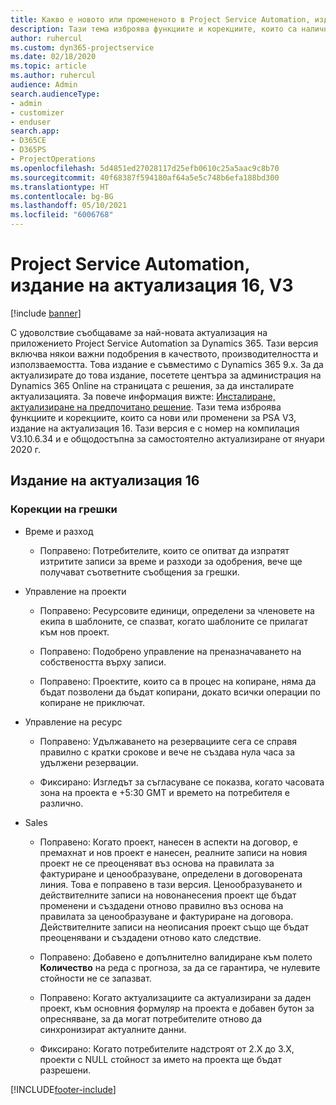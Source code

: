 ```yaml
---
title: Какво е новото или промененото в Project Service Automation, издание на актуализация 16, V3
description: Тази тема изброява функциите и корекциите, които са налични в Project Service Automation V3, издание на актуализация 16, V3.
author: ruhercul
ms.custom: dyn365-projectservice
ms.date: 02/18/2020
ms.topic: article
ms.author: ruhercul
audience: Admin
search.audienceType:
- admin
- customizer
- enduser
search.app:
- D365CE
- D365PS
- ProjectOperations
ms.openlocfilehash: 5d4851ed27028117d25efb0610c25a5aac9c8b70
ms.sourcegitcommit: 40f68387f594180af64a5e5c748b6efa188bd300
ms.translationtype: HT
ms.contentlocale: bg-BG
ms.lasthandoff: 05/10/2021
ms.locfileid: "6006768"
---
```

# <a name="project-service-automation-update-release-16-v3"></a>Project Service Automation, издание на актуализация 16, V3

[!include [banner](../includes/psa-now-project-operations.md)]

С удоволствие съобщаваме за най-новата актуализация на приложението Project Service Automation за Dynamics 365. Тази версия включва някои важни подобрения в качеството, производителността и използваемостта.  Това издание е съвместимо с Dynamics 365 9.x. За да актуализирате до това издание, посетете центъра за администрация на Dynamics 365 Online на страницата с решения, за да инсталирате актуализацията. За повече информация вижте: [Инсталиране, актуализиране на предпочитано решение](/dynamics365/project-service/upgrade-psa-home-page).
Тази тема изброява функциите и корекциите, които са нови или променени за PSA V3, издание на актуализация 16. Тази версия е с номер на компилация V3.10.6.34 и е общодостъпна за самостоятелно актуализиране от януари 2020 г.


## <a name="update-release-16"></a>Издание на актуализация 16

### <a name="bug-fixes"></a>Корекции на грешки

-   Време и разход

    -   Поправено: Потребителите, които се опитват да изпратят изтритите записи за време и разходи за одобрения, вече ще получават съответните съобщения за грешки.

-   Управление на проекти

    -   Поправено: Ресурсовите единици, определени за членовете на екипа в шаблоните, се спазват, когато шаблоните се прилагат към нов проект.

    -   Поправено: Подобрено управление на преназначаването на собствеността върху записи.

    -   Поправено: Проектите, които са в процес на копиране, няма да бъдат позволени да бъдат копирани, докато всички операции по копиране не приключат.

-   Управление на ресурс

    -   Поправено: Удължаването на резервациите сега се справя правилно с кратки срокове и вече не създава нула часа за удължени резервации.

    -   Фиксирано: Изгледът за съгласуване се показва, когато часовата зона на проекта е +5:30 GMT и времето на потребителя е различно.

-   Sales

    -   Поправено: Когато проект, нанесен в аспекти на договор, е премахнат и нов проект е нанесен, реалните записи на новия проект не се преоценяват въз основа на правилата за фактуриране и ценообразуване, определени в договорената линия. Това е поправено в тази версия. Ценообразуването и действителните записи на новонанесения проект ще бъдат променени и създадени отново правилно въз основа на правилата за ценообразуване и фактуриране на договора. Действителните записи на неописания проект също ще бъдат преоценявани и създадени отново като следствие.

    -   Поправено: Добавено е допълнително валидиране към полето **Количество** на реда с прогноза, за да се гарантира, че нулевите стойности не се запазват.

    -   Поправено: Когато актуализациите са актуализирани за даден проект, към основния формуляр на проекта е добавен бутон за опресняване, за да могат потребителите отново да синхронизират актуалните данни.

    -   Фиксирано: Когато потребителите надстроят от 2.X до 3.X, проекти с NULL стойност за името на проекта ще бъдат разрешени.



[!INCLUDE[footer-include](../includes/footer-banner.md)]